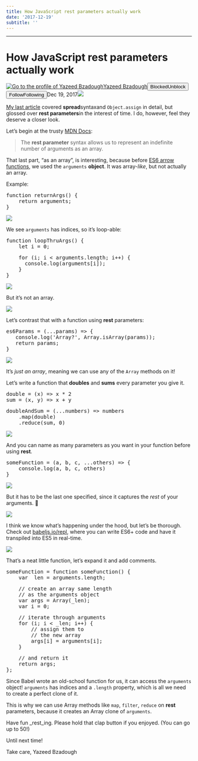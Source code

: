 ```yaml
---
title: How JavaScript rest parameters actually work
date: '2017-12-19'
subtitle: ''
---
```


* * *

# How JavaScript rest parameters actually work

[![Go to the profile of Yazeed Bzadough](https://cdn-images-1.medium.com/fit/c/100/100/1*D0_8f6gW_H8ufCLRpsjVtA@2x.jpeg)](https://medium.freecodecamp.org/@yazeedb?source=post_header_lockup)[Yazeed Bzadough](https://medium.freecodecamp.org/@yazeedb)<span class="followState js-followState" data-user-id="93124e8e38fc"><button class="button button--smallest u-noUserSelect button--withChrome u-baseColor--buttonNormal button--withHover button--unblock js-unblockButton u-marginLeft10 u-xs-hide" data-action="sign-up-prompt" data-sign-in-action="toggle-block-user" data-requires-token="true" data-redirect="https://medium.freecodecamp.org/how-do-javascript-rest-parameters-actually-work-227726e16cc8" data-action-source="post_header_lockup"><span class="button-label  button-defaultState">Blocked</span><span class="button-label button-hoverState">Unblock</span></button><button class="button button--primary button--smallest button--dark u-noUserSelect button--withChrome u-accentColor--buttonDark button--follow js-followButton u-marginLeft10 u-xs-hide" data-action="sign-up-prompt" data-sign-in-action="toggle-subscribe-user" data-requires-token="true" data-redirect="https://medium.com/_/subscribe/user/93124e8e38fc" data-action-source="post_header_lockup-93124e8e38fc-------------------------follow_byline"><span class="button-label  button-defaultState js-buttonLabel">Follow</span><span class="button-label button-activeState">Following</span></button></span><time datetime="2017-12-20T00:32:29.926Z">Dec 19, 2017</time><span class="middotDivider u-fontSize12"></span><span class="readingTime" title="3 min read"></span>![](https://cdn-images-1.medium.com/max/1600/1*10krG9dLp-2JAyOo1TNVPQ.jpeg)

[My last article](https://medium.com/@yazeedb/how-do-object-assign-and-spread-actually-work-169b53275cb) covered **spread**syntaxand `Object.assign` in detail, but glossed over **rest parameters**in the interest of time. I do, however, feel they deserve a closer look.

Let’s begin at the trusty [MDN Docs](https://developer.mozilla.org/en-US/docs/Web/JavaScript/Reference/Functions/rest_parameters):

> The **rest parameter** syntax allows us to represent an indefinite number of arguments as an array.

That last part, “as an array”, is interesting, because before [ES6 arrow functions](https://developer.mozilla.org/en-US/docs/Web/JavaScript/Reference/Functions/Arrow_functions), we used the `arguments` **object**. It was array-_like_, but not actually an array.

Example:

<pre name="6fca" id="6fca" class="graf graf--pre graf-after--p">function returnArgs() {
    return arguments;
}</pre>

![](https://cdn-images-1.medium.com/max/1600/1*Xuhn5NvMtl3Mev2FqL-oug.png)

We see `arguments` has indices, so it’s loop-able:

<pre name="be58" id="be58" class="graf graf--pre graf-after--p">function loopThruArgs() {
    let i = 0;</pre>

<pre name="2a38" id="2a38" class="graf graf--pre graf-after--pre">    for (i; i < arguments.length; i++) {
      console.log(arguments[i]);
    }
}</pre>

![](https://cdn-images-1.medium.com/max/1600/1*jU_wgPi5ILJrOQ7F0J8sUA.png)

But it’s not an array.

![](https://cdn-images-1.medium.com/max/1600/1*KNeT3_DX6pQE3TWkjzJiMg.png)

Let’s contrast that with a function using **rest** parameters:

<pre name="1c19" id="1c19" class="graf graf--pre graf-after--p">es6Params = (...params) => {
   console.log('Array?', Array.isArray(params));
   return params;
}</pre>

![](https://cdn-images-1.medium.com/max/1600/1*cPEtXM-jUWC3oDsCHU2keg.png)

It’s _just an array_, meaning we can use any of the `Array` methods on it!

Let’s write a function that **doubles** and **sums** every parameter you give it.

<pre name="9cde" id="9cde" class="graf graf--pre graf-after--p">double = (x) => x * 2
sum = (x, y) => x + y</pre>

<pre name="694c" id="694c" class="graf graf--pre graf-after--pre">doubleAndSum = (...numbers) => numbers
    .map(double)
    .reduce(sum, 0)</pre>

![](https://cdn-images-1.medium.com/max/1600/1*Hdk9NP-ZGteTef7v5RPBEg.png)

And you can name as many parameters as you want in your function before using **rest**.

<pre name="e1aa" id="e1aa" class="graf graf--pre graf-after--p">someFunction = (a, b, c, ...others) => {
    console.log(a, b, c, others)
}</pre>

![](https://cdn-images-1.medium.com/max/1600/1*NZVvRUAyRffRtcckUIPdLA.png)

But it has to be the last one specified, since it captures the _rest_ of your arguments. 👏

![](https://cdn-images-1.medium.com/max/1600/1*xjYSLt00rbmHdUtBYWUPMg.png)

I think we know what’s happening under the hood, but let’s be thorough. Check out [babeljs.io/repl](https://babeljs.io/repl), where you can write ES6+ code and have it transpiled into ES5 in real-time.

![](https://cdn-images-1.medium.com/max/1600/1*qYBa9yW0izOhXaTfP8IBKw.png)

That’s a neat little function, let’s expand it and add comments.

<pre name="ca2c" id="ca2c" class="graf graf--pre graf-after--p">someFunction = function someFunction() {
    var _len = arguments.length;</pre>

<pre name="bd04" id="bd04" class="graf graf--pre graf-after--pre">    // create an array same length
    // as the arguments object
    var args = Array(_len);
    var i = 0;</pre>

<pre name="39f0" id="39f0" class="graf graf--pre graf-after--pre">    // iterate through arguments
    for (i; i < _len; i++) {
        // assign them to
        // the new array
        args[i] = arguments[i];
    }</pre>

<pre name="f933" id="f933" class="graf graf--pre graf-after--pre">    // and return it
    return args;
};</pre>

Since Babel wrote an old-school function for us, it can access the `arguments` object! `arguments` has indices and a `.length` property, which is all we need to create a perfect clone of it.

This is why we can use Array methods like `map`, `filter`, `reduce` on **rest** parameters, because it creates an Array clone of `arguments`.

Have fun _rest_ing. Please hold that clap button if you enjoyed. (You can go up to 50!)

Until next time!

Take care,
Yazeed Bzadough
  